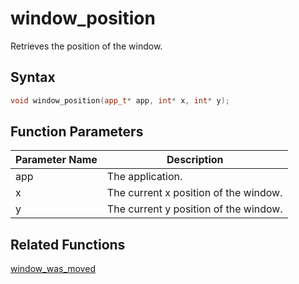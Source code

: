 
# window_position

Retrieves the position of the window.

## Syntax

```cpp
void window_position(app_t* app, int* x, int* y);
```

## Function Parameters

Parameter Name | Description
--- | ---
app | The application.
x | The current x position of the window.
y | The current y position of the window.

## Related Functions

[window_was_moved](https://github.com/RandyGaul/cute_framework/blob/master/doc/window/window_was_moved.md)  
